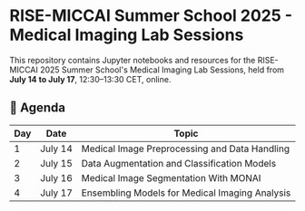 # RISE-MICCAI Summer School 2025 - Medical Imaging Lab Sessions

This repository contains Jupyter notebooks and resources for the RISE-MICCAI 2025 Summer School's Medical Imaging Lab Sessions, held from **July 14 to July 17**, 12:30–13:30 CET, online.

## 📅 Agenda

| Day | Date       | Topic                                                      |
|-----|------------|------------------------------------------------------------|
| 1   | July 14    | Medical Image Preprocessing and Data Handling              |
| 2   | July 15    | Data Augmentation and Classification Models                |
| 3   | July 16    | Medical Image Segmentation With MONAI                      |
| 4   | July 17    | Ensembling Models for Medical Imaging Analysis             |
